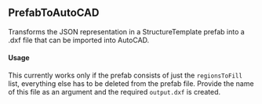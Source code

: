 ## PrefabToAutoCAD
Transforms the JSON representation in a StructureTemplate prefab into a .dxf file that can be imported into AutoCAD.

#### Usage
This currently works only if the prefab consists of just the `regionsToFill` list, everything else has to be deleted from the 
prefab file. Provide the name of this file as an argument and the required `output.dxf` is created.
